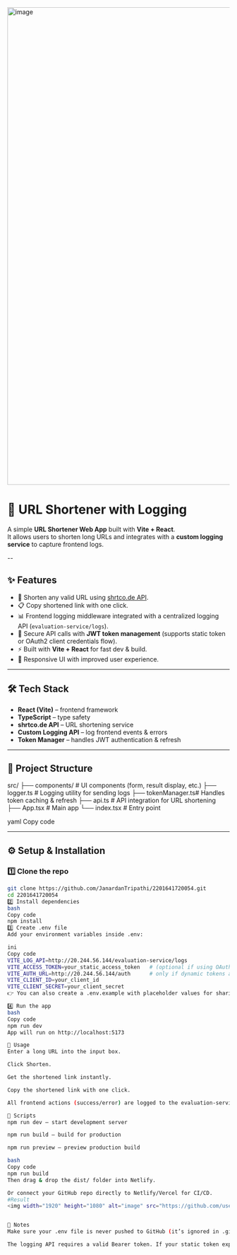 <img width="1920" height="1080" alt="image" src="https://github.com/user-attachments/assets/4e33178f-1d42-4f57-884b-afb40fd7dd78" />

# 🔗 URL Shortener with Logging

A simple **URL Shortener Web App** built with **Vite + React**.  
It allows users to shorten long URLs and integrates with a **custom logging service** to capture frontend logs.

--

## ✨ Features
- 🔗 Shorten any valid URL using [shrtco.de API](https://shrtco.de/docs/).  
- 📋 Copy shortened link with one click.  
- 📊 Frontend logging middleware integrated with a centralized logging API (`evaluation-service/logs`).  
- 🔐 Secure API calls with **JWT token management** (supports static token or OAuth2 client credentials flow).  
- ⚡ Built with **Vite + React** for fast dev & build.  
- 🎨 Responsive UI with improved user experience.  

---

## 🛠️ Tech Stack
- **React (Vite)** – frontend framework  
- **TypeScript** – type safety  
- **shrtco.de API** – URL shortening service  
- **Custom Logging API** – log frontend events & errors  
- **Token Manager** – handles JWT authentication & refresh  

---

## 📂 Project Structure
src/
├── components/ # UI components (form, result display, etc.)
├── logger.ts # Logging utility for sending logs
├── tokenManager.ts# Handles token caching & refresh
├── api.ts # API integration for URL shortening
├── App.tsx # Main app
└── index.tsx # Entry point

yaml
Copy code

---

## ⚙️ Setup & Installation

### 1️⃣ Clone the repo
```bash
git clone https://github.com/JanardanTripathi/2201641720054.git
cd 2201641720054
2️⃣ Install dependencies
bash
Copy code
npm install
3️⃣ Create .env file
Add your environment variables inside .env:

ini
Copy code
VITE_LOG_API=http://20.244.56.144/evaluation-service/logs
VITE_ACCESS_TOKEN=your_static_access_token   # (optional if using OAuth2)
VITE_AUTH_URL=http://20.244.56.144/auth      # only if dynamic tokens are required
VITE_CLIENT_ID=your_client_id
VITE_CLIENT_SECRET=your_client_secret
👉 You can also create a .env.example with placeholder values for sharing.

4️⃣ Run the app
bash
Copy code
npm run dev
App will run on http://localhost:5173

🧪 Usage
Enter a long URL into the input box.

Click Shorten.

Get the shortened link instantly.

Copy the shortened link with one click.

All frontend actions (success/error) are logged to the evaluation-service API.

📝 Scripts
npm run dev – start development server

npm run build – build for production

npm run preview – preview production build

bash
Copy code
npm run build
Then drag & drop the dist/ folder into Netlify.

Or connect your GitHub repo directly to Netlify/Vercel for CI/CD.
#Result
<img width="1920" height="1080" alt="image" src="https://github.com/user-attachments/assets/ba68b8ab-cdcc-45f8-adfc-4877ca0dba85" />


📌 Notes
Make sure your .env file is never pushed to GitHub (it’s ignored in .gitignore).

The logging API requires a valid Bearer token. If your static token expires, configure AUTH_URL, CLIENT_ID, and CLIENT_SECRET for auto-refresh.



